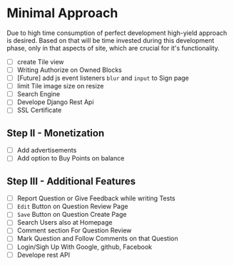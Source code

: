 # Minimal Approach

Due to high time consumption of perfect development high-yield approach is desired. Based on that  will be time invested during this development phase, only in that aspects of site, which are crucial for it's functionality.

- [ ] create Tile view
- [ ] Writing Authorize on Owned Blocks
- [ ] [Future] add js event listeners `blur` and `input` to Sign page
- [ ] limit Tile image size on resize
- [ ] Search Engine
- [ ] Develope Django Rest Api
- [ ] SSL Certificate

## Step II - Monetization

- [ ]  Add advertisements
- [ ]  Add option to Buy Points on balance

## Step III - Additional Features

- [ ]  Report Question or Give Feedback while writing Tests
- [ ]  `Edit` Button on Question Review Page
- [ ]  `Save` Button on Question Create Page
- [ ]  Search Users also at Homepage
- [ ]  Comment section For Question Review
- [ ]  Mark Question and Follow Comments on that Question
- [ ]  Login/Sigh Up With Google, github, Facebook
- [ ]  Develope rest API

